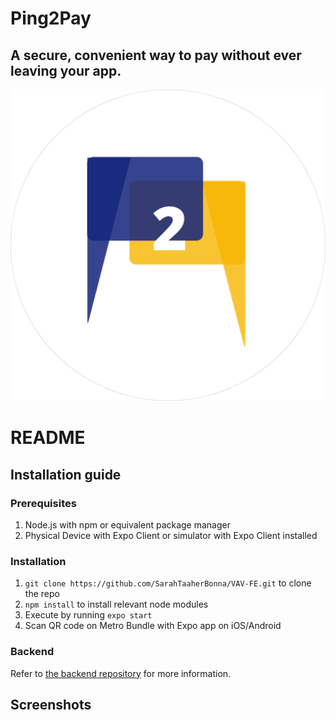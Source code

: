 # Ping2Pay
## A secure, convenient way to pay without ever leaving your app.

![Ping2Pay Logo](assets/P2PLogo.png)

# README

## Installation guide

### Prerequisites

1. Node.js with npm or equivalent package manager
2. Physical Device with Expo Client or simulator with Expo Client installed

### Installation
1. `git clone https://github.com/SarahTaaherBonna/VAV-FE.git` to clone the repo
2. `npm install` to install relevant node modules
3. Execute by running `expo start`
4. Scan QR code on Metro Bundle with Expo app on iOS/Android


### Backend

Refer to [the backend repository](https://github.com/gabybenedicta/vav-be) for more information.

## Screenshots

